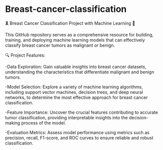# Breast-cancer-classification
🎗️ Breast Cancer Classification Project with Machine Learning 🤖

This GitHub repository serves as a comprehensive resource for building, training, and deploying machine learning models that can effectively classify breast cancer tumors as malignant or benign.

🔍 Project Features:

-Data Exploration: Gain valuable insights into breast cancer datasets, understanding the characteristics that differentiate malignant and benign tumors.

-Model Selection: Explore a variety of machine learning algorithms, including support vector machines, decision trees, and deep neural networks, to determine the most effective approach for breast cancer classification.

-Feature Importance: Uncover the crucial features contributing to accurate tumor classification, providing interpretable insights into the decision-making process of the model.

-Evaluation Metrics: Assess model performance using metrics such as precision, recall, F1-score, and ROC curves to ensure reliable and robust classification.
